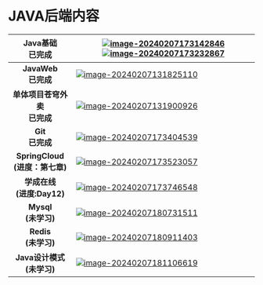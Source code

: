 # JAVA后端内容

|      **Java基础<br/>已完成**      | [![image-20240207173142846](https://wwhds-markdown-image.oss-cn-beijing.aliyuncs.com/image-20240207173142846.png)](https://www.bilibili.com/video/BV17F411T7Ao/?share_source=copy_web&vd_source=96f983f689673aeb998155061f545543)[![image-20240207173232867](https://wwhds-markdown-image.oss-cn-beijing.aliyuncs.com/image-20240207173232867.png)](https://www.bilibili.com/video/BV1yW4y1Y7Ms/?share_source=copy_web&vd_source=96f983f689673aeb998155061f545543) |
| :-------------------------------: | ------------------------------------------------------------ |
|      **JavaWeb<br/>已完成**       | [![image-20240207131825110](https://wwhds-markdown-image.oss-cn-beijing.aliyuncs.com/image-20240207131825110.png)]( https://www.bilibili.com/video/BV1m84y1w7Tb/?share_source=copy_web&vd_source=96f983f689673aeb998155061f545543) |
|  **单体项目苍穹外卖<br/>已完成**  | [![image-20240207131900926](https://wwhds-markdown-image.oss-cn-beijing.aliyuncs.com/image-20240207131900926.png)]( https://www.bilibili.com/video/BV1TP411v7v6/?share_source=copy_web&vd_source=96f983f689673aeb998155061f545543) |
|        **Git<br/>已完成**         | [![image-20240207173404539](https://wwhds-markdown-image.oss-cn-beijing.aliyuncs.com/image-20240207173404539.png)](https://www.bilibili.com/video/BV1MU4y1Y7h5/?share_source=copy_web&vd_source=96f983f689673aeb998155061f545543) |
| **SpringCloud<br>(进度：第七章)** | [![image-20240207173523057](https://wwhds-markdown-image.oss-cn-beijing.aliyuncs.com/image-20240207173523057.png)](https://www.bilibili.com/video/BV1LQ4y127n4/?share_source=copy_web&vd_source=96f983f689673aeb998155061f545543) |
|   **学成在线<br>(进度:Day12)**    | [![image-20240207173746548](https://wwhds-markdown-image.oss-cn-beijing.aliyuncs.com/image-20240207173746548.png)](https://www.bilibili.com/video/BV1j8411N7Bm/?share_source=copy_web&vd_source=96f983f689673aeb998155061f545543) |
|       **Mysql<br>(未学习)**       | [![image-20240207180731511](https://wwhds-markdown-image.oss-cn-beijing.aliyuncs.com/image-20240207180731511.png)](https://www.bilibili.com/video/BV1Kr4y1i7ru/?share_source=copy_web&vd_source=96f983f689673aeb998155061f545543) |
|       **Redis<br>(未学习)**       | [![image-20240207180911403](https://wwhds-markdown-image.oss-cn-beijing.aliyuncs.com/image-20240207180911403.png)](https://www.bilibili.com/video/BV1cr4y1671t/?share_source=copy_web&vd_source=96f983f689673aeb998155061f545543) |
|   **Java设计模式<br/>(未学习)**   | [![image-20240207181106619](https://wwhds-markdown-image.oss-cn-beijing.aliyuncs.com/image-20240207181106619.png)](https://www.bilibili.com/video/BV1Np4y1z7BU/?share_source=copy_web&vd_source=96f983f689673aeb998155061f545543) |

